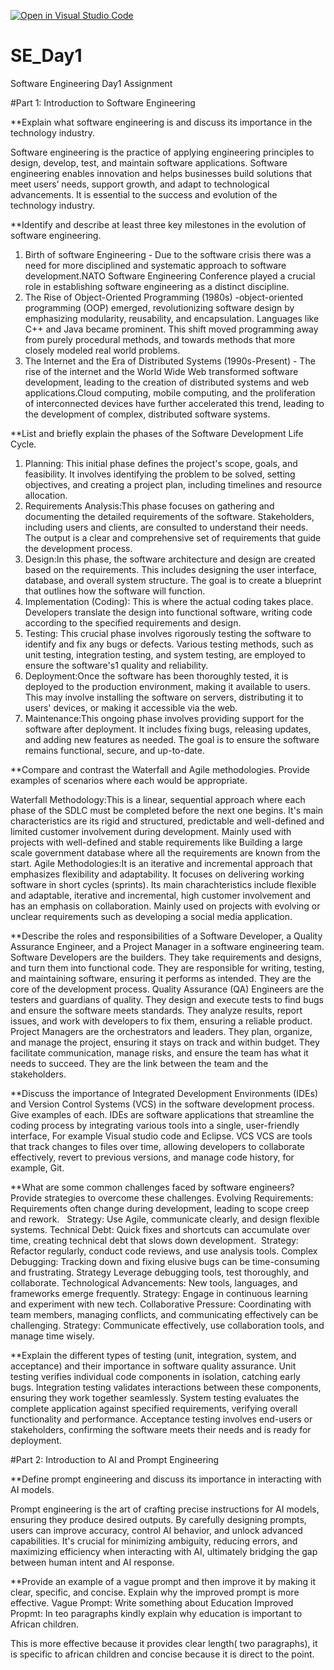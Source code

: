 [![Open in Visual Studio Code](https://classroom.github.com/assets/open-in-vscode-2e0aaae1b6195c2367325f4f02e2d04e9abb55f0b24a779b69b11b9e10269abc.svg)](https://classroom.github.com/online_ide?assignment_repo_id=18362649&assignment_repo_type=AssignmentRepo)
# SE_Day1
Software Engineering Day1 Assignment

#Part 1: Introduction to Software Engineering

**Explain what software engineering is and discuss its importance in the technology industry.

Software engineering is the practice of applying engineering principles to design, develop, test, and maintain software applications. Software engineering enables innovation and helps businesses build solutions that meet users’ needs, support growth, and adapt to technological advancements. It is essential to the success and evolution of the technology industry.

**Identify and describe at least three key milestones in the evolution of software engineering.

1. Birth of software Engineering - Due to the software crisis there was a need for more disciplined and systematic approach to software development.NATO Software Engineering Conference played a crucial role in establishing software engineering as a distinct discipline.
2. The Rise of Object-Oriented Programming (1980s) -object-oriented programming (OOP) emerged, revolutionizing software design by emphasizing modularity, reusability, and encapsulation. Languages like C++ and Java became prominent. This shift moved programming away from purely procedural methods, and towards methods that more closely modeled real world problems.
3. The Internet and the Era of Distributed Systems (1990s-Present) - The rise of the internet and the World Wide Web transformed software development, leading to the creation of distributed systems and web applications.Cloud computing, mobile computing, and the proliferation of interconnected devices have further accelerated this trend, leading to the development of complex, distributed software systems.

**List and briefly explain the phases of the Software Development Life Cycle.
1. Planning: This initial phase defines the project's scope, goals, and feasibility. It involves identifying the problem to be solved, setting objectives, and creating a project plan, including timelines and resource allocation.
2. Requirements Analysis:This phase focuses on gathering and documenting the detailed requirements of the software. Stakeholders, including users and clients, are consulted to understand their needs. The output is a clear and comprehensive set of requirements that guide the development process.
3. Design:In this phase, the software architecture and design are created based on the requirements. This includes designing the user interface, database, and overall system structure. The goal is to create a blueprint that outlines how the software will function.
4. Implementation (Coding):
This is where the actual coding takes place. Developers translate the design into functional software, writing code according to the specified requirements and design.
5. Testing: This crucial phase involves rigorously testing the software to identify and fix any bugs or defects. Various testing methods, such as unit testing, integration testing, and system testing, are employed to ensure the software's1 quality and reliability.
6. Deployment:Once the software has been thoroughly tested, it is deployed to the production environment, making it available to users. This may involve installing the software on servers, distributing it to users' devices, or making it accessible via the web.
7. Maintenance:This ongoing phase involves providing support for the software after deployment. It includes fixing bugs, releasing updates, and adding new features as needed. The goal is to ensure the software remains functional, secure, and up-to-date.

**Compare and contrast the Waterfall and Agile methodologies. Provide examples of scenarios where each would be appropriate.

Waterfall Methodology:This is a linear, sequential approach where each phase of the SDLC must be completed before the next one begins. It's main characteristics are its rigid and structured, predictable and well-defined and limited customer involvement during development. Mainly used with projects with well-defined and stable requirements like Building a large scale government database where all the requirements are known from the start.
Agile Methodologies:It is an iterative and incremental approach that emphasizes flexibility and adaptability. It focuses on delivering working software in short cycles (sprints). Its main charachteristics include flexible and adaptable, iterative and incremental, high customer involvement and has an emphasis on collaboration. Mainly used on projects with evolving or unclear requirements such as developing a social media application.

**Describe the roles and responsibilities of a Software Developer, a Quality Assurance Engineer, and a Project Manager in a software engineering team.
Software Developers are the builders. They take requirements and designs, and turn them into functional code. They are responsible for writing, testing, and maintaining software, ensuring it performs as intended. They are the core of the development process.
Quality Assurance (QA) Engineers are the testers and guardians of quality. They design and execute tests to find bugs and ensure the software meets standards. They analyze results, report issues, and work with developers to fix them, ensuring a reliable product.
Project Managers are the orchestrators and leaders. They plan, organize, and manage the project, ensuring it stays on track and within budget. They facilitate communication, manage risks, and ensure the team has what it needs to succeed. They are the link between the team and the stakeholders.

**Discuss the importance of Integrated Development Environments (IDEs) and Version Control Systems (VCS) in the software development process. Give examples of each.
IDEs are software applications that streamline the coding process by integrating various tools into a single, user-friendly interface, For example Visual studio code and Eclipse. VCS VCS are tools that track changes to files over time, allowing developers to collaborate effectively, revert to previous versions, and manage code history, for example, Git.

**What are some common challenges faced by software engineers? Provide strategies to overcome these challenges.
Evolving Requirements:  Requirements often change during development, leading to scope creep and rework.   Strategy: Use Agile, communicate clearly, and design flexible systems.
Technical Debt: Quick fixes and shortcuts can accumulate over time, creating technical debt that slows down development.  Strategy: Refactor regularly, conduct code reviews, and use analysis tools.
Complex Debugging: Tracking down and fixing elusive bugs can be time-consuming and frustrating. Strategy Leverage debugging tools, test thoroughly, and collaborate.
Technological Advancements: New tools, languages, and frameworks emerge frequently. Strategy: Engage in continuous learning and experiment with new tech.
Collaborative Pressure: Coordinating with team members, managing conflicts, and communicating effectively can be challenging. Strategy: Communicate effectively, use collaboration tools, and manage time wisely.

**Explain the different types of testing (unit, integration, system, and acceptance) and their importance in software quality assurance.
Unit testing verifies individual code components in isolation, catching early bugs. 
Integration testing validates interactions between these components, ensuring they work together seamlessly.
System testing evaluates the complete application against specified requirements, verifying overall functionality and performance. 
Acceptance testing involves end-users or stakeholders, confirming the software meets their needs and is ready for deployment.

#Part 2: Introduction to AI and Prompt Engineering


**Define prompt engineering and discuss its importance in interacting with AI models.

Prompt engineering is the art of crafting precise instructions for AI models, ensuring they produce desired outputs. By carefully designing prompts, users can improve accuracy, control AI behavior, and unlock advanced capabilities. It's crucial for minimizing ambiguity, reducing errors, and maximizing efficiency when interacting with AI, ultimately bridging the gap between human intent and AI response.

**Provide an example of a vague prompt and then improve it by making it clear, specific, and concise. Explain why the improved prompt is more effective.
Vague Prompt: Write something about Education
Improved Propmt: In teo paragraphs kindly explain why education is important to African children.

This is more effective because it provides clear length( two paragraphs), it is specific to african children and concise because it is direct to the point.
